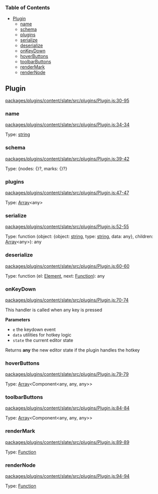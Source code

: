 <!-- Generated by documentation.js. Update this documentation by updating the source code. -->

### Table of Contents

-   [Plugin][1]
    -   [name][2]
    -   [schema][3]
    -   [plugins][4]
    -   [serialize][5]
    -   [deserialize][6]
    -   [onKeyDown][7]
    -   [hoverButtons][8]
    -   [toolbarButtons][9]
    -   [renderMark][10]
    -   [renderNode][11]

## Plugin

[packages/plugins/content/slate/src/plugins/Plugin.js:30-95][12]

### name

[packages/plugins/content/slate/src/plugins/Plugin.js:34-34][13]

Type: [string][14]

### schema

[packages/plugins/content/slate/src/plugins/Plugin.js:39-42][15]

Type: {nodes: {}?, marks: {}?}

### plugins

[packages/plugins/content/slate/src/plugins/Plugin.js:47-47][16]

Type: [Array][17]&lt;any>

### serialize

[packages/plugins/content/slate/src/plugins/Plugin.js:52-55][18]

Type: function (object: {object: [string][14], type: [string][14], data: any}, children: [Array][17]&lt;any>): any

### deserialize

[packages/plugins/content/slate/src/plugins/Plugin.js:60-60][19]

Type: function (el: [Element][20], next: [Function][21]): any

### onKeyDown

[packages/plugins/content/slate/src/plugins/Plugin.js:70-74][22]

This handler is called when any key is pressed

**Parameters**

-   `e`  the keydown event
-   `data`  utilities for hotkey logic
-   `state`  the current editor state

Returns **any** the new editor state if the plugin handles the hotkey

### hoverButtons

[packages/plugins/content/slate/src/plugins/Plugin.js:79-79][23]

Type: [Array][17]&lt;Component&lt;any, any, any>>

### toolbarButtons

[packages/plugins/content/slate/src/plugins/Plugin.js:84-84][24]

Type: [Array][17]&lt;Component&lt;any, any, any>>

### renderMark

[packages/plugins/content/slate/src/plugins/Plugin.js:89-89][25]

Type: [Function][21]

### renderNode

[packages/plugins/content/slate/src/plugins/Plugin.js:94-94][26]

Type: [Function][21]

[1]: #plugin

[2]: #name

[3]: #schema

[4]: #plugins

[5]: #serialize

[6]: #deserialize

[7]: #onkeydown

[8]: #hoverbuttons

[9]: #toolbarbuttons

[10]: #rendermark

[11]: #rendernode

[12]: https://github.com/nolandg/editor/blob/e1f715358b9506d8c543753fe6dbf3befcba9b0a/packages/plugins/content/slate/src/plugins/Plugin.js#L30-L95 "Source code on GitHub"

[13]: https://github.com/nolandg/editor/blob/e1f715358b9506d8c543753fe6dbf3befcba9b0a/packages/plugins/content/slate/src/plugins/Plugin.js#L34-L34 "Source code on GitHub"

[14]: https://developer.mozilla.org/docs/Web/JavaScript/Reference/Global_Objects/String

[15]: https://github.com/nolandg/editor/blob/e1f715358b9506d8c543753fe6dbf3befcba9b0a/packages/plugins/content/slate/src/plugins/Plugin.js#L39-L42 "Source code on GitHub"

[16]: https://github.com/nolandg/editor/blob/e1f715358b9506d8c543753fe6dbf3befcba9b0a/packages/plugins/content/slate/src/plugins/Plugin.js#L47-L47 "Source code on GitHub"

[17]: https://developer.mozilla.org/docs/Web/JavaScript/Reference/Global_Objects/Array

[18]: https://github.com/nolandg/editor/blob/e1f715358b9506d8c543753fe6dbf3befcba9b0a/packages/plugins/content/slate/src/plugins/Plugin.js#L52-L55 "Source code on GitHub"

[19]: https://github.com/nolandg/editor/blob/e1f715358b9506d8c543753fe6dbf3befcba9b0a/packages/plugins/content/slate/src/plugins/Plugin.js#L60-L60 "Source code on GitHub"

[20]: https://developer.mozilla.org/docs/Web/API/Element

[21]: https://developer.mozilla.org/docs/Web/JavaScript/Reference/Statements/function

[22]: https://github.com/nolandg/editor/blob/e1f715358b9506d8c543753fe6dbf3befcba9b0a/packages/plugins/content/slate/src/plugins/Plugin.js#L70-L74 "Source code on GitHub"

[23]: https://github.com/nolandg/editor/blob/e1f715358b9506d8c543753fe6dbf3befcba9b0a/packages/plugins/content/slate/src/plugins/Plugin.js#L79-L79 "Source code on GitHub"

[24]: https://github.com/nolandg/editor/blob/e1f715358b9506d8c543753fe6dbf3befcba9b0a/packages/plugins/content/slate/src/plugins/Plugin.js#L84-L84 "Source code on GitHub"

[25]: https://github.com/nolandg/editor/blob/e1f715358b9506d8c543753fe6dbf3befcba9b0a/packages/plugins/content/slate/src/plugins/Plugin.js#L89-L89 "Source code on GitHub"

[26]: https://github.com/nolandg/editor/blob/e1f715358b9506d8c543753fe6dbf3befcba9b0a/packages/plugins/content/slate/src/plugins/Plugin.js#L94-L94 "Source code on GitHub"
